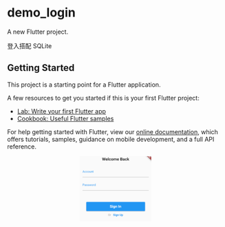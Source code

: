 # demo_login

A new Flutter project.

登入搭配 SQLite

## Getting Started

This project is a starting point for a Flutter application.

A few resources to get you started if this is your first Flutter project:

- [Lab: Write your first Flutter app](https://flutter.dev/docs/get-started/codelab)
- [Cookbook: Useful Flutter samples](https://flutter.dev/docs/cookbook)

For help getting started with Flutter, view our
[online documentation](https://flutter.dev/docs), which offers tutorials,
samples, guidance on mobile development, and a full API reference.

<p align="center" width="100%">
    <img width="33%" src="https://github.com/pg56714/Flutter_DemoProject/blob/main/demo_login/images/1.png"> 
</p>
